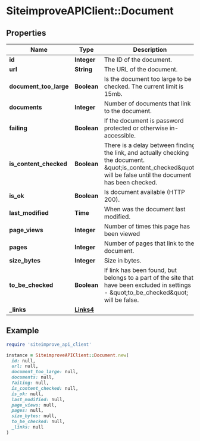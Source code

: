 # SiteimproveAPIClient::Document

## Properties

| Name | Type | Description | Notes |
| ---- | ---- | ----------- | ----- |
| **id** | **Integer** | The ID of the document. |  |
| **url** | **String** | The URL of the document. | [optional] |
| **document_too_large** | **Boolean** | Is the document too large to be checked.   The current limit is 15mb. |  |
| **documents** | **Integer** | Number of documents that link to the document. | [optional] |
| **failing** | **Boolean** | If the document is password protected or otherwise in-accessible. |  |
| **is_content_checked** | **Boolean** | There is a delay between finding the link, and actually checking the document. \&quot;is_content_checked\&quot; will be false until the document has been checked. |  |
| **is_ok** | **Boolean** | Is document available (HTTP 200). | [optional] |
| **last_modified** | **Time** | When was the document last modified. | [optional] |
| **page_views** | **Integer** | Number of times this page has been viewed | [optional] |
| **pages** | **Integer** | Number of pages that link to the document. |  |
| **size_bytes** | **Integer** | Size in bytes. | [optional] |
| **to_be_checked** | **Boolean** | If link has been found, but belongs to a part of the site that have been excluded in settings - \&quot;to_be_checked\&quot; will be false. |  |
| **_links** | [**Links4**](Links4.md) |  | [optional] |

## Example

```ruby
require 'siteimprove_api_client'

instance = SiteimproveAPIClient::Document.new(
  id: null,
  url: null,
  document_too_large: null,
  documents: null,
  failing: null,
  is_content_checked: null,
  is_ok: null,
  last_modified: null,
  page_views: null,
  pages: null,
  size_bytes: null,
  to_be_checked: null,
  _links: null
)
```

